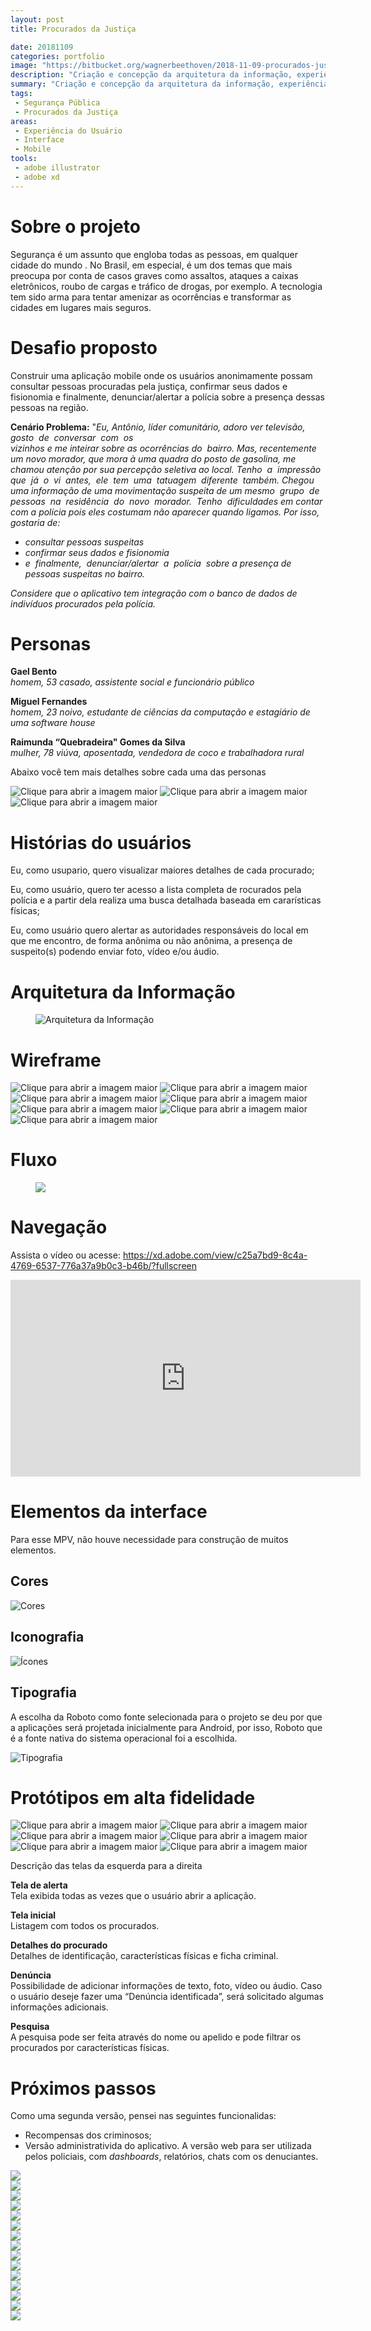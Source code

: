 ```yaml
---
layout: post
title: Procurados da Justiça

date: 20181109
categories: portfolio
image: "https://bitbucket.org/wagnerbeethoven/2018-11-09-procurados-justica/raw/1cd211260cc87df49a402ea58d5f3d12ce36a31d//procurados-behance.jpg"
description: "Criação e concepção da arquitetura da informação, experiência do usuário, design system para o aplicativo mobile Procurados da Justiça"
summary: "Criação e concepção da arquitetura da informação, experiência do usuário, design system para o aplicativo mobile"
tags:
 - Segurança Pública
 - Procurados da Justiça
areas:
 - Experiência do Usuário
 - Interface
 - Mobile
tools:
 - adobe illustrator
 - adobe xd
---
```


# Sobre o projeto

Segurança é um assunto que engloba todas as pessoas, em qualquer cidade do mundo . No Brasil, em especial, é um dos temas que mais preocupa por conta de casos graves como assaltos, ataques a caixas eletrônicos, roubo de cargas e tráfico de drogas, por exemplo. A tecnologia tem sido arma para tentar amenizar as ocorrências e transformar as cidades em lugares mais seguros.

# Desafio proposto

Construir uma aplicação mobile onde os usuários anonimamente possam consultar pessoas procuradas pela justiça, confirmar seus dados e fisionomia e finalmente, denunciar/alertar a polícia sobre a presença dessas pessoas na região.

**Cenário Problema​​:** ​"*Eu, Antônio, líder comunitário, adoro ver televisão, gosto  de  conversar  com  os  vizinhos e me inteirar sobre as ocorrências do  bairro.  Mas,  recentemente  um  novo  morador,  que  mora  à  uma  quadra do posto de gasolina, me chamou atenção por sua percepção seletiva ao local. Tenho  a  impressão  que  já  o  vi  antes,  ele  tem  uma  tatuagem  diferente  também.  Chegou  uma  informação  de  uma  movimentação  suspeita  de  um mesmo  grupo  de  pessoas  na  residência  do  novo  morador.  Tenho  dificuldades  em  contar  com  a  polícia  pois  eles  costumam  não  aparecer quando ligamos. Por isso, gostaria de:*

- *consultar pessoas suspeitas*
- *confirmar seus dados e fisionomia*
- *e  finalmente,  denunciar/alertar  a  polícia  sobre a presença de pessoas suspeitas no bairro.*

*Considere que o aplicativo tem integração com o banco de dados de indivíduos procurados pela polícia.*
# Personas
**Gael Bento**  
*homem, 53 casado, assistente social e funcionário público*

**Miguel Fernandes**  
*homem, 23 noivo, estudante de ciências da computação e estagiário de uma software house*

**Raimunda “Quebradeira" Gomes da Silva**  
*mulher, 78 viúva, aposentada, vendedora de coco e trabalhadora rural*

Abaixo você tem mais detalhes sobre cada uma das personas

<div class="row">
    <img class="col-12 col-md-4 mx-auto rounded" data-toggle="modal" data-target="#pj-1" title="Clique para abrir a imagem maior" src="https://bitbucket.org/wagnerbeethoven/2018-11-09-procurados-justica/raw/1cd211260cc87df49a402ea58d5f3d12ce36a31d//persona-1.jpg" >
    <img class="col-12 col-md-4 mx-auto rounded" data-toggle="modal" data-target="#pj-2" title="Clique para abrir a imagem maior" src="https://bitbucket.org/wagnerbeethoven/2018-11-09-procurados-justica/raw/1cd211260cc87df49a402ea58d5f3d12ce36a31d//persona-2.jpg" >
    <img class="col-12 col-md-4 mx-auto rounded" data-toggle="modal" data-target="#pj-3" title="Clique para abrir a imagem maior" src="https://bitbucket.org/wagnerbeethoven/2018-11-09-procurados-justica/raw/1cd211260cc87df49a402ea58d5f3d12ce36a31d//persona-3.jpg" >
</div>

# Histórias do usuários

Eu, como usupario, quero visualizar maiores detalhes de cada procurado;

Eu, como usuário, quero ter acesso a lista completa de rocurados pela polícia e a partir dela realiza uma busca detalhada baseada em cararísticas físicas;

Eu, como usuário quero alertar as autoridades responsáveis do local em que me encontro, de forma anônima ou não anônima, a presença de suspeito(s) podendo enviar foto, vídeo e/ou áudio.

# Arquitetura da Informação

<figure><img src="https://bitbucket.org/wagnerbeethoven/2018-11-09-procurados-justica/raw/1cd211260cc87df49a402ea58d5f3d12ce36a31d//procurados-fluxo" alt="Arquitetura da Informação"></figure>

# Wireframe

<div class="row my-5">
    <img data-toggle="modal" data-target="#pj-4" class="col-12 col-md-2 mx-auto rounded" title="Clique para abrir a imagem maior" src="https://bitbucket.org/wagnerbeethoven/2018-11-09-procurados-justica/raw/1cd211260cc87df49a402ea58d5f3d12ce36a31d//android-mobile-1.png">
    <img data-toggle="modal" data-target="#pj-5" class="col-12 col-md-2 mx-auto rounded" title="Clique para abrir a imagem maior" src="https://bitbucket.org/wagnerbeethoven/2018-11-09-procurados-justica/raw/1cd211260cc87df49a402ea58d5f3d12ce36a31d//android-mobile-2.png">
    <img data-toggle="modal" data-target="#pj-6" class="col-12 col-md-2 mx-auto rounded" title="Clique para abrir a imagem maior" src="https://bitbucket.org/wagnerbeethoven/2018-11-09-procurados-justica/raw/1cd211260cc87df49a402ea58d5f3d12ce36a31d//android-mobile-3.png">
    <img data-toggle="modal" data-target="#pj-7" class="col-12 col-md-2 mx-auto rounded" title="Clique para abrir a imagem maior" src="https://bitbucket.org/wagnerbeethoven/2018-11-09-procurados-justica/raw/1cd211260cc87df49a402ea58d5f3d12ce36a31d//android-mobile-4.png">
    <img data-toggle="modal" data-target="#pj-8" class="col-12 col-md-2 mx-auto rounded" title="Clique para abrir a imagem maior" src="https://bitbucket.org/wagnerbeethoven/2018-11-09-procurados-justica/raw/1cd211260cc87df49a402ea58d5f3d12ce36a31d//android-mobile-5.png">
    <img data-toggle="modal" data-target="#pj-9" class="col-12 col-md-2 mx-auto rounded" title="Clique para abrir a imagem maior" src="https://bitbucket.org/wagnerbeethoven/2018-11-09-procurados-justica/raw/1cd211260cc87df49a402ea58d5f3d12ce36a31d//android-mobile-6.png">
    <img data-toggle="modal" data-target="#pj-9" class="col-12 col-md-2 mx-auto rounded" title="Clique para abrir a imagem maior" src="https://bitbucket.org/wagnerbeethoven/2018-11-09-procurados-justica/raw/1cd211260cc87df49a402ea58d5f3d12ce36a31d//android-mobile-6.png">
</div>

# Fluxo

<figure><img src="https://bitbucket.org/wagnerbeethoven/2018-11-09-procurados-justica/raw/1cd211260cc87df49a402ea58d5f3d12ce36a31d//sketch-behance.jpg"></figure>

# Navegação

Assista o vídeo ou acesse: <https://xd.adobe.com/view/c25a7bd9-8c4a-4769-6537-776a37a9b0c3-b46b/?fullscreen>

<div class="iframe-container"><iframe width="560" height="315" src="https://www.youtube.com/embed/LYhl14C7mrY" title="YouTube video player" frameborder="0" allow="accelerometer; autoplay; clipboard-write; encrypted-media; gyroscope; picture-in-picture" allowfullscreen></iframe></div>

# Elementos da interface

Para esse MPV, não houve necessidade para construção de muitos elementos.

## Cores

![Cores](https://bitbucket.org/wagnerbeethoven/2018-11-09-procurados-justica/raw/1cd211260cc87df49a402ea58d5f3d12ce36a31d//procurados-cores.jpg)

## Iconografia

![Ícones](https://bitbucket.org/wagnerbeethoven/2018-11-09-procurados-justica/raw/1cd211260cc87df49a402ea58d5f3d12ce36a31d//procurados-icones.jpg)

## Tipografia

A escolha da Roboto como fonte selecionada para o projeto se deu por que a aplicações será projetada inicialmente para Android, por isso, Roboto que é a fonte nativa do sistema operacional foi a escolhida.

![Tipografia](https://bitbucket.org/wagnerbeethoven/2018-11-09-procurados-justica/raw/1cd211260cc87df49a402ea58d5f3d12ce36a31d//procurados-tipografia.jpg)

# Protótipos em alta fidelidade

<div class="row my-5">
    <img data-toggle="modal" data-target="#pj-10" class="col col-md-2 mx-auto rounded" title="Clique para abrir a imagem maior" src="https://bitbucket.org/wagnerbeethoven/2018-11-09-procurados-justica/raw/1cd211260cc87df49a402ea58d5f3d12ce36a31d//ui-01-tela-inicial.png">
    <img data-toggle="modal" data-target="#pj-11" class="col col-md-2 mx-auto rounded" title="Clique para abrir a imagem maior" src="https://bitbucket.org/wagnerbeethoven/2018-11-09-procurados-justica/raw/1cd211260cc87df49a402ea58d5f3d12ce36a31d//ui-02-procurados.png">
    <img data-toggle="modal" data-target="#pj-12" class="col col-md-2 mx-auto rounded" title="Clique para abrir a imagem maior" src="https://bitbucket.org/wagnerbeethoven/2018-11-09-procurados-justica/raw/1cd211260cc87df49a402ea58d5f3d12ce36a31d//ui-03-detalhes.png">
    <img data-toggle="modal" data-target="#pj-13" class="col col-md-2 mx-auto rounded" title="Clique para abrir a imagem maior" src="https://bitbucket.org/wagnerbeethoven/2018-11-09-procurados-justica/raw/1cd211260cc87df49a402ea58d5f3d12ce36a31d//ui-05-denuncia.png">
    <img data-toggle="modal" data-target="#pj-14" class="col col-md-2 mx-auto rounded" title="Clique para abrir a imagem maior" src="https://bitbucket.org/wagnerbeethoven/2018-11-09-procurados-justica/raw/1cd211260cc87df49a402ea58d5f3d12ce36a31d//ui-06-busca.png">
    <img data-toggle="modal" data-target="#pj-14" class="col col-md-2 mx-auto rounded" title="Clique para abrir a imagem maior" src="https://bitbucket.org/wagnerbeethoven/2018-11-09-procurados-justica/raw/1cd211260cc87df49a402ea58d5f3d12ce36a31d//ui-00-apoio.png">
</div>

Descrição das telas da esquerda para a direita

**Tela de alerta**  
Tela exibida todas as vezes que o usuário abrir a aplicação. 

**Tela inicial**  
Listagem com todos os procurados.

**Detalhes do procurado**  
Detalhes de identificação, características físicas e ficha criminal.

**Denúncia**  
Possibilidade de adicionar informações de texto, foto, vídeo ou áudio. Caso o usuário deseje fazer uma “Denúncia identificada”, será solicitado algumas informações adicionais.

**Pesquisa**  
A pesquisa pode ser feita através do nome ou apelido e pode filtrar os procurados por características físicas.

# Próximos passos

Como uma segunda versão, pensei nas seguintes funcionalidas:

- Recompensas dos criminosos;
- Versão administrativida do aplicativo. A versão web para ser utilizada pelos policiais, com <em lang="en">dashboards</em>, relatórios, chats com os denuciantes.

<!-- PERSONAS -->
<div title="Clique para fechar a janela" class="modal fade" id="pj-1" tabindex="-1" role="dialog" aria-labelledby="pj-1" aria-hidden="true"><div class="modal-dialog modal-image" title="clique para fechar" role="document"><img src="https://bitbucket.org/wagnerbeethoven/2018-11-09-procurados-justica/raw/1cd211260cc87df49a402ea58d5f3d12ce36a31d//persona-1.jpg"></div></div>
<div title="Clique para fechar a janela" class="modal fade" id="pj-2" tabindex="-1" role="dialog" aria-labelledby="pj-2" aria-hidden="true"><div class="modal-dialog modal-image" title="clique para fechar" role="document"><img src="https://bitbucket.org/wagnerbeethoven/2018-11-09-procurados-justica/raw/1cd211260cc87df49a402ea58d5f3d12ce36a31d//persona-2.jpg"></div></div>
<div title="Clique para fechar a janela" class="modal fade" id="pj-3" tabindex="-1" role="dialog" aria-labelledby="pj-3" aria-hidden="true"><div class="modal-dialog modal-image" title="clique para fechar" role="document"><img src="https://bitbucket.org/wagnerbeethoven/2018-11-09-procurados-justica/raw/1cd211260cc87df49a402ea58d5f3d12ce36a31d//persona-3.jpg"></div></div>
<!-- WIREFRAMES -->
<div title="Clique para fechar a janela" class="modal fade" id="pj-4" tabindex="-1" role="dialog" aria-labelledby="pj-4" aria-hidden="true"><div class="modal-dialog modal-image" title="clique para fechar" role="document"><img src="https://bitbucket.org/wagnerbeethoven/2018-11-09-procurados-justica/raw/1cd211260cc87df49a402ea58d5f3d12ce36a31d//android-mobile-1.png"></div></div>
<div title="Clique para fechar a janela" class="modal fade" id="pj-5" tabindex="-1" role="dialog" aria-labelledby="pj-5" aria-hidden="true"><div class="modal-dialog modal-image" title="clique para fechar" role="document"><img src="https://bitbucket.org/wagnerbeethoven/2018-11-09-procurados-justica/raw/1cd211260cc87df49a402ea58d5f3d12ce36a31d//android-mobile-2.png"></div></div>
<div title="Clique para fechar a janela" class="modal fade" id="pj-6" tabindex="-1" role="dialog" aria-labelledby="pj-6" aria-hidden="true"><div class="modal-dialog modal-image" title="clique para fechar" role="document"><img src="https://bitbucket.org/wagnerbeethoven/2018-11-09-procurados-justica/raw/1cd211260cc87df49a402ea58d5f3d12ce36a31d//android-mobile-3.png"></div></div>
<div title="Clique para fechar a janela" class="modal fade" id="pj-7" tabindex="-1" role="dialog" aria-labelledby="pj-7" aria-hidden="true"><div class="modal-dialog modal-image" title="clique para fechar" role="document"><img src="https://bitbucket.org/wagnerbeethoven/2018-11-09-procurados-justica/raw/1cd211260cc87df49a402ea58d5f3d12ce36a31d//android-mobile-4.png"></div></div>
<div title="Clique para fechar a janela" class="modal fade" id="pj-8" tabindex="-1" role="dialog" aria-labelledby="pj-8" aria-hidden="true"><div class="modal-dialog modal-image" title="clique para fechar" role="document"><img src="https://bitbucket.org/wagnerbeethoven/2018-11-09-procurados-justica/raw/1cd211260cc87df49a402ea58d5f3d12ce36a31d//android-mobile-5.png"></div></div>
<div title="Clique para fechar a janela" class="modal fade" id="pj-9" tabindex="-1" role="dialog" aria-labelledby="pj-9" aria-hidden="true"><div class="modal-dialog modal-image" title="clique para fechar" role="document"><img src="https://bitbucket.org/wagnerbeethoven/2018-11-09-procurados-justica/raw/1cd211260cc87df49a402ea58d5f3d12ce36a31d//android-mobile-6.png"></div></div>
<!-- ALTA FIDELIDADE -->
<div title="Clique para fechar a janela" class="modal fade" id="pj-10" tabindex="-1" role="dialog" aria-labelledby="pj-10" aria-hidden="true"><div class="modal-dialog modal-image" title="clique para fechar" role="document"><img src="https://bitbucket.org/wagnerbeethoven/2018-11-09-procurados-justica/raw/1cd211260cc87df49a402ea58d5f3d12ce36a31d//ui-01-tela-inicial.png"></div></div>
<div title="Clique para fechar a janela" class="modal fade" id="pj-11" tabindex="-1" role="dialog" aria-labelledby="pj-11" aria-hidden="true"><div class="modal-dialog modal-image" title="clique para fechar" role="document"><img src="https://bitbucket.org/wagnerbeethoven/2018-11-09-procurados-justica/raw/1cd211260cc87df49a402ea58d5f3d12ce36a31d//ui-02-procurados.png"></div></div>
<div title="Clique para fechar a janela" class="modal fade" id="pj-12" tabindex="-1" role="dialog" aria-labelledby="pj-12" aria-hidden="true"><div class="modal-dialog modal-image" title="clique para fechar" role="document"><img src="https://bitbucket.org/wagnerbeethoven/2018-11-09-procurados-justica/raw/1cd211260cc87df49a402ea58d5f3d12ce36a31d//ui-03-detalhes.png"></div></div>
<div title="Clique para fechar a janela" class="modal fade" id="pj-13" tabindex="-1" role="dialog" aria-labelledby="pj-13" aria-hidden="true"><div class="modal-dialog modal-image" title="clique para fechar" role="document"><img src="https://bitbucket.org/wagnerbeethoven/2018-11-09-procurados-justica/raw/1cd211260cc87df49a402ea58d5f3d12ce36a31d//ui-05-denuncia.png"></div></div>
<div title="Clique para fechar a janela" class="modal fade" id="pj-14" tabindex="-1" role="dialog" aria-labelledby="pj-14" aria-hidden="true"><div class="modal-dialog modal-image" title="clique para fechar" role="document"><img src="https://bitbucket.org/wagnerbeethoven/2018-11-09-procurados-justica/raw/1cd211260cc87df49a402ea58d5f3d12ce36a31d//ui-06-busca.png"></div></div>
<div title="Clique para fechar a janela" class="modal fade" id="pj-14" tabindex="-1" role="dialog" aria-labelledby="pj-14" aria-hidden="true"><div class="modal-dialog modal-image" title="clique para fechar" role="document"><img src="https://bitbucket.org/wagnerbeethoven/2018-11-09-procurados-justica/raw/1cd211260cc87df49a402ea58d5f3d12ce36a31d//ui-00-apoio.png"></div></div>